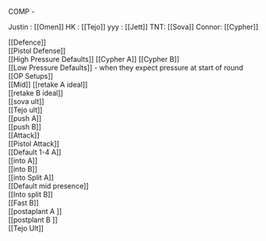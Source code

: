 
COMP - 

Justin : [[Omen]]
HK : [[Tejo]]
yyy : [[Jett]]
TNT: [[Sova]]
Connor: [[Cypher]]


  [[Defence]]			
	[[Pistol Defense]]		
	[[High Pressure Defaults]]
		[[Cypher A]]
		[[Cypher B]]	
	[[Low Pressure Defaults]]	- when they expect pressure at start of round		
	[[OP Setups]]		
		[[Mid]]	
	[[retake A ideal]]		
	[[retake B ideal]]		
	[[sova ult]]		
	[[Tejo ult]]		
	[[push A]] 		
	[[push B]]				
[[Attack]]			
	[[Pistol Attack]]		
	[[Default 1-4 A]]		
		[[into A]]	
		[[into B]]	
		[[into Split A]]	
	[[Default mid presence]]	
		[[Into split B]]			
	[[Fast B]]		
	[[postaplant A	]]	
	[[postplant B	]]	
	[[Tejo Ult]]

